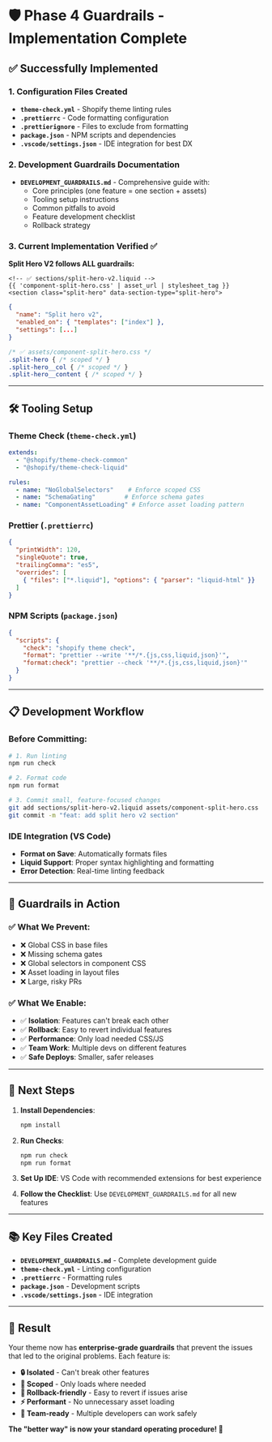 # 🛡️ Phase 4 Guardrails - Implementation Complete

## ✅ **Successfully Implemented**

### 1. **Configuration Files Created**
- **`theme-check.yml`** - Shopify theme linting rules
- **`.prettierrc`** - Code formatting configuration
- **`.prettierignore`** - Files to exclude from formatting
- **`package.json`** - NPM scripts and dependencies
- **`.vscode/settings.json`** - IDE integration for best DX

### 2. **Development Guardrails Documentation**
- **`DEVELOPMENT_GUARDRAILS.md`** - Comprehensive guide with:
  - Core principles (one feature = one section + assets)
  - Tooling setup instructions
  - Common pitfalls to avoid
  - Feature development checklist
  - Rollback strategy

### 3. **Current Implementation Verified** ✅

**Split Hero V2 follows ALL guardrails:**

```liquid
<!-- ✅ sections/split-hero-v2.liquid -->
{{ 'component-split-hero.css' | asset_url | stylesheet_tag }}
<section class="split-hero" data-section-type="split-hero">
```

```json
{
  "name": "Split hero v2",
  "enabled_on": { "templates": ["index"] },
  "settings": [...]
}
```

```css
/* ✅ assets/component-split-hero.css */
.split-hero { /* scoped */ }
.split-hero__col { /* scoped */ }
.split-hero__content { /* scoped */ }
```

---

## 🛠️ **Tooling Setup**

### **Theme Check** (`theme-check.yml`)
```yaml
extends:
  - "@shopify/theme-check-common"
  - "@shopify/theme-check-liquid"

rules:
  - name: "NoGlobalSelectors"    # Enforce scoped CSS
  - name: "SchemaGating"        # Enforce schema gates
  - name: "ComponentAssetLoading" # Enforce asset loading pattern
```

### **Prettier** (`.prettierrc`)
```json
{
  "printWidth": 120,
  "singleQuote": true,
  "trailingComma": "es5",
  "overrides": [
    { "files": ["*.liquid"], "options": { "parser": "liquid-html" }}
  ]
}
```

### **NPM Scripts** (`package.json`)
```json
{
  "scripts": {
    "check": "shopify theme check",
    "format": "prettier --write '**/*.{js,css,liquid,json}'",
    "format:check": "prettier --check '**/*.{js,css,liquid,json}'"
  }
}
```

---

## 📋 **Development Workflow**

### **Before Committing:**
```bash
# 1. Run linting
npm run check

# 2. Format code
npm run format

# 3. Commit small, feature-focused changes
git add sections/split-hero-v2.liquid assets/component-split-hero.css
git commit -m "feat: add split hero v2 section"
```

### **IDE Integration** (VS Code)
- **Format on Save**: Automatically formats files
- **Liquid Support**: Proper syntax highlighting and formatting
- **Error Detection**: Real-time linting feedback

---

## 🎯 **Guardrails in Action**

### **✅ What We Prevent:**
- ❌ Global CSS in base files
- ❌ Missing schema gates
- ❌ Global selectors in component CSS
- ❌ Asset loading in layout files
- ❌ Large, risky PRs

### **✅ What We Enable:**
- ✅ **Isolation**: Features can't break each other
- ✅ **Rollback**: Easy to revert individual features
- ✅ **Performance**: Only load needed CSS/JS
- ✅ **Team Work**: Multiple devs on different features
- ✅ **Safe Deploys**: Smaller, safer releases

---

## 🚀 **Next Steps**

1. **Install Dependencies**:
   ```bash
   npm install
   ```

2. **Run Checks**:
   ```bash
   npm run check
   npm run format
   ```

3. **Set Up IDE**: VS Code with recommended extensions for best experience

4. **Follow the Checklist**: Use `DEVELOPMENT_GUARDRAILS.md` for all new features

---

## 📚 **Key Files Created**

- **`DEVELOPMENT_GUARDRAILS.md`** - Complete development guide
- **`theme-check.yml`** - Linting configuration
- **`.prettierrc`** - Formatting rules
- **`package.json`** - Development scripts
- **`.vscode/settings.json`** - IDE integration

---

## 🎉 **Result**

Your theme now has **enterprise-grade guardrails** that prevent the issues that led to the original problems. Each feature is:

- **🔒 Isolated** - Can't break other features
- **🎯 Scoped** - Only loads where needed
- **🔄 Rollback-friendly** - Easy to revert if issues arise
- **⚡ Performant** - No unnecessary asset loading
- **👥 Team-ready** - Multiple developers can work safely

**The "better way" is now your standard operating procedure! 🚀**
